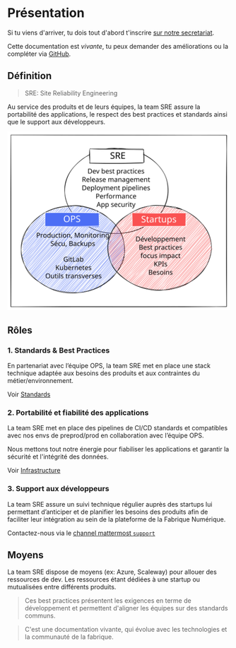 # Présentation

Si tu viens d'arriver, tu dois tout d'abord t'inscrire [sur notre secretariat](https://secretariat.fabrique.social.gouv.fr/onboarding).

Cette documentation est _vivante_, tu peux demander des améliorations ou la compléter via [GitHub](https://github.com/socialgouv/support/edit/master/docs/).

## Définition

> SRE: Site Reliability Engineering

Au service des produits et de leurs équipes, la team SRE assure la portabilité des applications, le respect des best practices et standards ainsi que le support aux développeurs.

[![](/img/teams.svg ":size=600x500")](https://excalidraw.com/#json=ckpApn5YpZZ28ZekLHeif,x4mBQGnbZOKUmPg3JIj_kQ)

## Rôles

### 1. Standards & Best Practices

En partenariat avec l’équipe OPS, la team SRE met en place une stack technique adaptée aux besoins des produits et aux contraintes du métier/environnement.

Voir [Standards](/docs/standards/developpement)

### 2. Portabilité et fiabilité des applications

La team SRE met en place des pipelines de CI/CD standards et compatibles avec nos envs de preprod/prod en collaboration avec l’équipe OPS.

Nous mettons tout notre énergie pour fiabiliser les applications et garantir la sécurité et l'intégrité des données.

Voir [Infrastructure](/docs/infrastructure/presentation)

### 3. Support aux développeurs

La team SRE assure un suivi technique régulier auprès des startups lui permettant d’anticiper et de planifier les besoins des produits afin de faciliter leur intégration au sein de la plateforme de la Fabrique Numérique.

Contactez-nous via le [channel mattermost `support`](https://mattermost.fabrique.social.gouv.fr/default/channels/g-support)

## Moyens

La team SRE dispose de moyens (ex: Azure, Scaleway) pour allouer des ressources de dev. Les ressources étant dédiées à une startup ou mutualisées entre différents produits.

> Ces best practices présentent les exigences en terme de développement et permettent d'aligner les équipes sur des standards communs.

> C'est une documentation vivante, qui évolue avec les technologies et la communauté de la fabrique.

